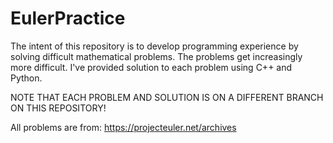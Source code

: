 # EulerPractice

The intent of this repository is to develop programming experience by solving difficult mathematical problems. The problems get increasingly more difficult. I've provided solution to each problem using C++ and Python.

NOTE THAT EACH PROBLEM AND SOLUTION IS ON A DIFFERENT BRANCH ON THIS REPOSITORY!

All problems are from: https://projecteuler.net/archives
